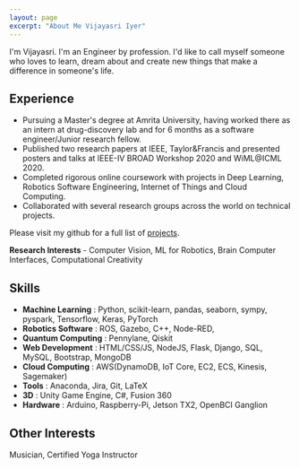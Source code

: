 ```yaml
---
layout: page
excerpt: "About Me Vijayasri Iyer"
---
```


I'm Vijayasri. I'm an Engineer by profession. I'd like to call myself someone who loves to learn, dream about and create new things that make a difference in someone's life. 

## Experience
- Pursuing a Master's degree at Amrita University, having worked there as an intern at drug-discovery lab and for 6 months as a software engineer/Junior research fellow. 
- Published two research papers at IEEE, Taylor&Francis and presented posters and talks at IEEE-IV BROAD Workshop 2020 and WiML@ICML 2020. 
- Completed rigorous online coursework with projects in Deep Learning, Robotics Software Engineering, Internet of Things and Cloud Computing. 
- Collaborated with several research groups across the world on technical projects. 

Please visit my github for a full list of [projects](https://github.com/vijpandaturtle). 

**Research Interests** - Computer Vision, ML for Robotics, Brain Computer Interfaces, Computational Creativity

## Skills 
- **Machine Learning** : Python, scikit-learn, pandas, seaborn, sympy, pyspark, Tensorflow, Keras, PyTorch
- **Robotics Software** : ROS, Gazebo, C++, Node-RED,  
- **Quantum Computing** : Pennylane, Qiskit
- **Web Development** : HTML/CSS/JS, NodeJS, Flask, Django, SQL, MySQL, Bootstrap, MongoDB
- **Cloud Computing** : AWS(DynamoDB, IoT Core, EC2, ECS, Kinesis, Sagemaker)
- **Tools** :  Anaconda, Jira, Git, LaTeX
- **3D** : Unity Game Engine, C#, Fusion 360
- **Hardware** : Arduino, Raspberry-Pi, Jetson TX2, OpenBCI Ganglion 

## Other Interests
Musician, Certified Yoga Instructor